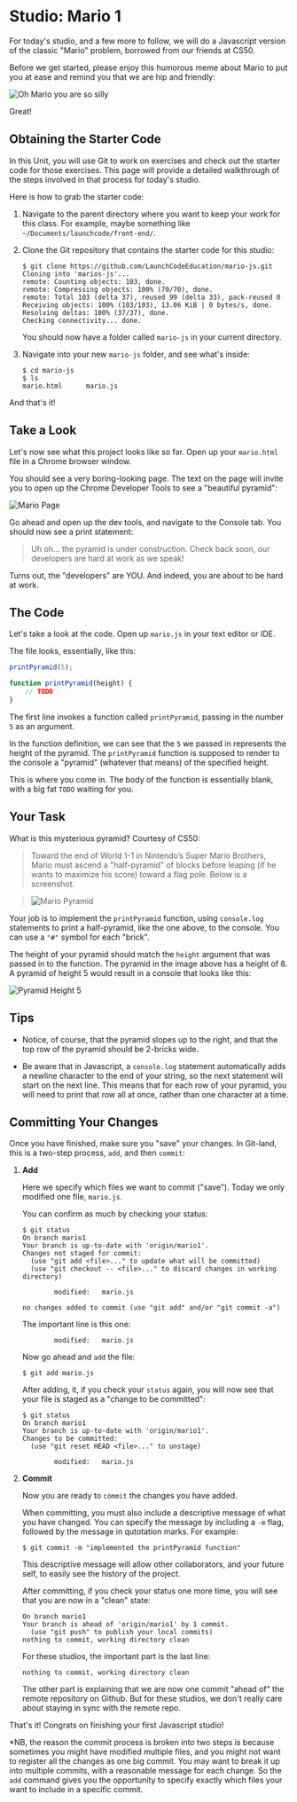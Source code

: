 # Studio: Mario 1

For today's studio, and a few more to follow, we will do a Javascript version of the classic "Mario" problem, borrowed from our friends at CS50.

Before we get started, please enjoy this humorous meme about Mario to put you at ease and remind you that we are hip and friendly:

![Oh Mario you are so silly](https://s-media-cache-ak0.pinimg.com/564x/8e/57/97/8e57973c609cf14479731598acb76a89.jpg)

Great!

## Obtaining the Starter Code

In this Unit, you will use Git to work on exercises and check out the starter code for those exercises. This page will provide a detailed walkthrough of the steps involved in that process for today's studio.

Here is how to grab the starter code:

1. Navigate to the parent directory where you want to keep your work for this class. For example, maybe something like `~/Documents/launchcode/front-end/`. 

2. Clone the Git repository that contains the starter code for this studio:

	```nohighlight
	$ git clone https://github.com/LaunchCodeEducation/mario-js.git
	Cloning into 'marios-js'...
	remote: Counting objects: 103, done.
	remote: Compressing objects: 100% (70/70), done.
	remote: Total 103 (delta 37), reused 99 (delta 33), pack-reused 0
	Receiving objects: 100% (103/103), 13.06 KiB | 0 bytes/s, done.
	Resolving deltas: 100% (37/37), done.
	Checking connectivity... done.
	```
	
	You should now have a folder called `mario-js` in your current directory.
	
3. Navigate into your new `mario-js` folder, and see what's inside:

	```nohighlight
	$ cd mario-js
	$ ls
	mario.html      mario.js
	```

And that's it!

## Take a Look

Let's now see what this project looks like so far. Open up your `mario.html` file in a Chrome browser window.

You should see a very boring-looking page. The text on the page will invite you to open up the Chrome Developer Tools to see a "beautiful pyramid":

![Mario Page](./images/mario-page.png)

Go ahead and open up the dev tools, and navigate to the Console tab. You should now see a print statement:

> Uh oh... the pyramid is under construction.
> Check back soon, our developers are hard at work as we speak!

Turns out, the "developers" are YOU. And indeed, you are about to be hard at work.

## The Code

Let's take a look at the code. Open up `mario.js` in your text editor or IDE.

The file looks, essentially, like this:

```js
printPyramid(5);

function printPyramid(height) {
    // TODO
}
```

The first line invokes a function called `printPyramid`, passing in the number `5` as an argument.

In the function definition, we can see that the `5` we passed in represents the height of the pyramid. The `printPyramid` function is supposed to render to the console a "pyramid" (whatever that means) of the specified height.

This is where you come in. The body of the function is essentially blank, with a big fat `TODO` waiting for you.



## Your Task

What is this mysterious pyramid? Courtesy of CS50:

> Toward the end of World 1-1 in Nintendo’s Super Mario Brothers, Mario must ascend a "half-pyramid" of blocks before leaping (if he wants to maximize his score) toward a flag pole. Below is a screenshot.

> ![Mario Pyramid](http://d2o9nyf4hwsci4.cloudfront.net/2013/fall/psets/1/pset1/pyramid.png)

Your job is to implement the `printPyramid` function, using `console.log` statements to print a half-pyramid, like the one above, to the console. You can use a `"#"` symbol for each "brick".

The height of your pyramid should match the `height` argument that was passed in to the function. The pyramid in the image above has a height of 8. A pyramid of height 5 would result in a console that looks like this:

![Pyramid Height 5](./images/pyramid5.png)


## Tips

- Notice, of course, that the pyramid slopes up to the right, and that the top row of the pyramid should be 2-bricks wide.

- Be aware that in Javascript, a `console.log` statement automatically adds a newline character to the end of your string, so the next statement will start on the next line. This means that for each row of your pyramid, you will need to print that row all at once, rather than one character at a time.

## Committing Your Changes

Once you have finished, make sure you "save" your changes. In Git-land, this is a two-step process, `add`, and then `commit`:

1. **Add**

	Here we specify which files we want to commit ("save"). Today we only modified one file, `mario.js`.
	
	You can confirm as much by checking your status:
	
	```noghighlight
	$ git status
	On branch mario1
	Your branch is up-to-date with 'origin/mario1'.
	Changes not staged for commit:
	  (use "git add <file>..." to update what will be committed)
	  (use "git checkout -- <file>..." to discard changes in working directory)

	        modified:   mario.js

	no changes added to commit (use "git add" and/or "git commit -a")
	```
	
	The important line is this one:
	
	```nohighlight
			modified:   mario.js
	```
	
	Now go ahead and `add` the file:
	
	```nohighlight
	$ git add mario.js
	```
	
	After adding, it, if you check your `status` again, you will now see that your file is staged as a "change to be committed":
	
	```nohighlight
	$ git status
	On branch mario1
	Your branch is up-to-date with 'origin/mario1'.
	Changes to be committed:
	  (use "git reset HEAD <file>..." to unstage)

	        modified:   mario.js
	```
	
2. **Commit**

	Now you are ready to `commit` the changes you have added. 
	
	When committing, you must also include a descriptive message of what you have changed. You can specify the message by including a `-m` flag, followed by the message in qutotation marks. For example:
	
	```nohighlight
	$ git commit -m "implemented the printPyramid function"
	```

	This descriptive message will allow other collaborators, and your future self, to easily see the history of the project.
	
	After committing, if you check your status one more time, you will see that you are now in a "clean" state:
	
	```nohighlight
	On branch mario1
	Your branch is ahead of 'origin/mario1' by 1 commit.
	  (use "git push" to publish your local commits)
	nothing to commit, working directory clean
	```
	
	For these studios, the important part is the last line:
	
	```nohighlight
	nothing to commit, working directory clean
	```
	
	The other part is explaining that we are now one commit "ahead of" the remote repository on Github. But for these studios, we don't really care about staying in sync with the remote repo.


That's it! Congrats on finishing your first Javascript studio!

*NB, the reason the commit process is broken into two steps is because sometimes you might have modified multiple files, and you might not want to register all the changes as one big commit. You may want to break it up into multiple commits, with a reasonable message for each change. So the `add` command gives you the opportunity to specify exactly which files your want to include in a specific commit. 
